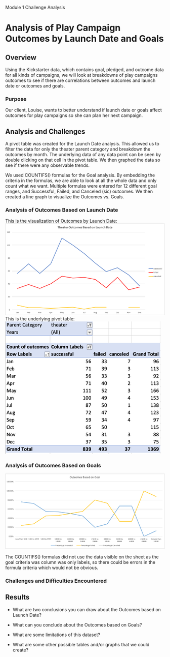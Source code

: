 Module 1 Challenge Analysis

# Analysis of Play Campaign Outcomes by Launch Date and Goals

## Overview 
Using the Kickstarter data, which contains goal, pledged, and outcome data for all kinds of campaigns, we will look at breakdowns of play campaigns outcomes to see if there are correlations between outcomes and launch date or outcomes and goals.

### Purpose
Our client, Louise, wants to better understand if launch date or goals affect outcomes for play campaigns so she can plan her next campaign.

## Analysis and Challenges
A pivot table was created for the Launch Date analysis.  This allowed us to filter the data for only the theater parent category and breakdown the outcomes by month.  The underlying data of any data point can be seen by double clicking on that cell in the pivot table.  We then graphed the data so see if there were any observable trends.

We used COUNTIFS() formulas for the Goal analysis.  By embedding the criteria in the formulas, we are able to look at all the whole data and only count what we want.  Multiple formulas were entered for 12 different goal ranges, and Successful, Failed, and Canceled (sic) outcomes.  We then created a line graph to visualize the Outcomes vs. Goals.

### Analysis of Outcomes Based on Launch Date
This is the visualization of Outcomes by Launch Date:
<img src=/Resources/Theater_Outcomes_vs_Launch.png></img>
This is the underlying pivot table:
<img src=/Resources/Launch_Date_Pivot_Table.png></img>

### Analysis of Outcomes Based on Goals
<img src=/Resources/Outcomes_vs_Goals.png></img>

The COUNTIFS() formulas did not use the data visible on the sheet as the goal criteria was column was only labels, so there could be errors in the formula criteria which would not be obvious.


### Challenges and Difficulties Encountered

## Results

- What are two conclusions you can draw about the Outcomes based on Launch Date?

- What can you conclude about the Outcomes based on Goals?

- What are some limitations of this dataset?

- What are some other possible tables and/or graphs that we could create?
